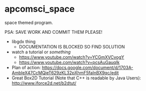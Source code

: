 # apcomsci_space

space themed program.

PSA: SAVE WORK AND COMMIT THEM PLEASE!

* libgdx thing
    * DOCUMENTATION IS BLOCKED SO FIND SOLUTION
* watch a tutorial or _something_
    * https://www.youtube.com/watch?v=YCGmXVCvogY
    * https://www.youtube.com/watch?v=pcsAuGauqIk
* Plan of action: https://docs.google.com/document/d/1703A-AmbIeX47CcMQieT629zKL32pXhmF5faInBX9qc/edit 
* Great Box2D Tutorial (Note that C++ is readable by Java Users): http://www.iforce2d.net/b2dtut/ 
